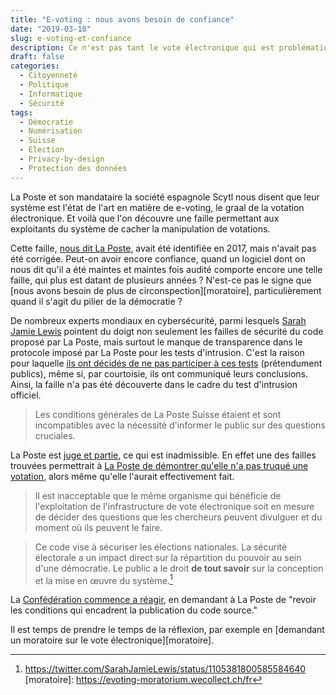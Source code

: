 ```yaml
---
title: "E-voting : nous avons besoin de confiance"
date: "2019-03-18"
slug: e-voting-et-confiance
description: Ce n'est pas tant le vote électronique qui est problématique que la façon dont les autorités sous-estiment ses risques pour la démocratie quand il est mal géré ou mal implémenté.
draft: false
categories:
  - Citoyenneté
  - Politique
  - Informatique
  - Sécurité
tags:
  - Démocratie
  - Numérisation
  - Suisse
  - Élection
  - Privacy-by-design
  - Protection des données
---
```


La Poste et son mandataire la société espagnole Scytl nous disent que leur système est l'état de l'art en matière de e-voting, le graal de la votation électronique. Et voilà que l'on découvre une faille permettant aux exploitants du système de cacher la manipulation de votations.

Cette faille, [nous dit La Poste](https://www.post.ch/en/about-us/company/media/press-releases/2019/error-in-the-source-code-discovered-and-rectified), avait été identifiée en 2017, mais n'avait pas été corrigée. Peut-on avoir encore confiance, quand un logiciel dont on nous dit qu'il a été maintes et maintes fois audité comporte encore une telle faille, qui plus est datant de plusieurs années ? N'est-ce pas le signe que [nous avons besoin de plus de circonspection][moratoire], particulièrement quand il s'agit du pilier de la démocratie ?

<!--more-->
De nombreux experts mondiaux en cybersécurité, parmi lesquels [Sarah Jamie Lewis][SJL] pointent du doigt non seulement les failles de sécurité du code proposé par La Poste, mais surtout le manque de transparence dans le protocole imposé par La Poste pour les tests d'intrusion. C'est la raison pour laquelle [ils ont décidés de ne pas participer à ces tests][SJL1] (prétendument publics), même si, par courtoisie, ils ont communiqué leurs conclusions. Ainsi, la faille n'a pas été découverte dans le cadre du test d'intrusion officiel.

> Les conditions générales de La Poste Suisse étaient et sont incompatibles avec la nécessité d'informer le public sur des questions cruciales.

La Poste est [juge et partie][SJL2], ce qui est inadmissible. En effet une des failles trouvées permettrait à [La Poste de démontrer qu'elle n'a pas truqué une votation][SJL3], alors même qu'elle l'aurait effectivement fait.

> Il est inacceptable que le même organisme qui bénéficie de l'exploitation de l'infrastructure de vote électronique soit en mesure de décider des questions que les chercheurs peuvent divulguer et du moment où ils peuvent le faire.

> Ce code vise à sécuriser les élections nationales. La sécurité électorale a un impact direct sur la répartition du pouvoir au sein d'une démocratie. Le public a le droit __de tout savoir__ sur la conception et la mise en œuvre du système.[^SJL4]

La [Confédération commence a réagir](https://www.bk.admin.ch/bk/fr/home/documentation/communiques.msg-id-74307.html), en demandant à La Poste de "revoir les conditions qui encadrent la publication du code source."

Il est temps de prendre le temps de la réflexion, par exemple en [demandant un moratoire sur le vote électronique][moratoire].

  [SJL]: https://sarahjamielewis.com
  [SJL1]: https://twitter.com/SarahJamieLewis/status/1105380843873218560
  [SJL2]: https://twitter.com/SarahJamieLewis/status/1105381090288517120
  [SJL3]: https://twitter.com/SarahJamieLewis/status/1105381199483006976
  [^SJL4]: https://twitter.com/SarahJamieLewis/status/1105381800585584640
  [moratoire]: https://evoting-moratorium.wecollect.ch/fr
